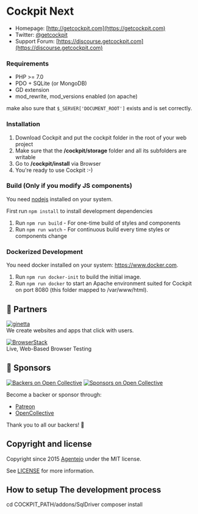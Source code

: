 # Cockpit Next

* Homepage: [http://getcockpit.com](https://getcockpit.com)
* Twitter: [@getcockpit](http://twitter.com/getcockpit)
* Support Forum: [https://discourse.getcockpit.com](https://discourse.getcockpit.com)


### Requirements

* PHP >= 7.0
* PDO + SQLite (or MongoDB)
* GD extension
* mod_rewrite, mod_versions enabled (on apache)

make also sure that <code>$_SERVER['DOCUMENT_ROOT']</code> exists and is set correctly.


### Installation

1. Download Cockpit and put the cockpit folder in the root of your web project
2. Make sure that the __/cockpit/storage__ folder and all its subfolders are writable
3. Go to __/cockpit/install__ via Browser
4. You're ready to use Cockpit :-)


### Build (Only if you modify JS components)

You need [nodejs](https://nodejs.org/) installed on your system.

First run `npm install` to install development dependencies

1. Run `npm run build` - For one-time build of styles and components
2. Run `npm run watch` - For continuous build every time styles or components change


### Dockerized Development

You need docker installed on your system: https://www.docker.com.

1. Run `npm run docker-init` to build the initial image.
2. Run `npm run docker` to start an Apache environment suited for Cockpit on port 8080 (this folder mapped to /var/www/html).


## 💐 Partners

[![ginetta](https://user-images.githubusercontent.com/321047/62825759-0fc9ce00-bbb1-11e9-866a-3148260e1548.png)](https://www.ginetta.net)<br>
We create websites and apps that click with users.


[![BrowserStack](https://user-images.githubusercontent.com/355427/27389060-9f716c82-569d-11e7-923c-bd5fe7f1c55a.png)](https://www.browserstack.com)<br>
Live, Web-Based Browser Testing


## 💐 Sponsors

[![Backers on Open Collective](https://opencollective.com/cockpit/backers/badge.svg)](#backers) [![Sponsors on Open Collective](https://opencollective.com/cockpit/sponsors/badge.svg)](#sponsors)

Become a backer or sponsor through:

- [Patreon](https://www.patreon.com/aheinze)
- [OpenCollective](https://opencollective.com/cockpit#backer)

Thank you to all our backers! 🙏


## Copyright and license

Copyright since 2015 [Agentejo](https://agentejo.com) under the MIT license.

See [LICENSE](LICENSE) for more information.

## How to setup The development process

cd COCKPIT_PATH/addons/SqlDriver
composer install
